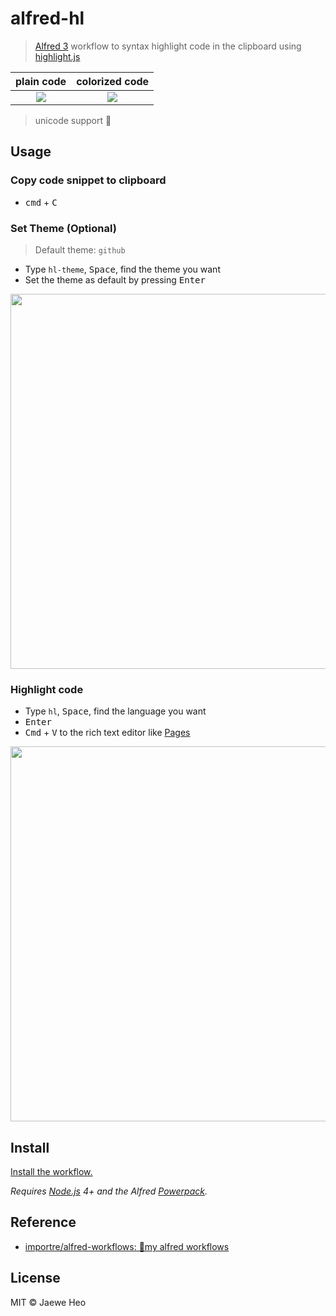 # alfred-hl

> [Alfred 3](https://www.alfredapp.com) workflow to syntax highlight code in the clipboard using [highlight.js](https://highlightjs.org/)

| plain code | colorized code |
|:----------:|:--------------:|
| ![][plain] | ![][colorized] |

> unicode support :tada:


## Usage

### Copy code snippet to clipboard

- <kbd>cmd</kbd> + <kbd>C</kbd>


### Set Theme (Optional)

> Default theme: `github`

- Type `hl-theme`, <kbd>Space</kbd>, find the theme you want
- Set the theme as default by pressing <kbd>Enter</kbd>

<img width="600" src="https://cloud.githubusercontent.com/assets/1744446/16896907/ca069908-4bdc-11e6-9331-ef5a5e182344.png">


### Highlight code

- Type `hl`, <kbd>Space</kbd>, find the language you want
- <kbd>Enter</kbd>
- <kbd>Cmd</kbd> + <kbd>V</kbd> to the rich text editor like [Pages](http://www.apple.com/mac/pages/)

<img width="600" src="https://cloud.githubusercontent.com/assets/1744446/16896906/ca05f44e-4bdc-11e6-86a5-830ada1ba4e2.png">


## Install

[Install the workflow.](http://www.packal.org/workflow/hl)

*Requires [Node.js](https://nodejs.org) 4+ and the Alfred [Powerpack](https://www.alfredapp.com/powerpack/).*


## Reference

- [importre/alfred-workflows: 🔧my alfred workflows](https://goo.gl/GOFxDC)


## License

MIT © Jaewe Heo

[colorized]: https://cloud.githubusercontent.com/assets/1744446/16908802/3da56100-4d09-11e6-9a4a-ef73a06014bf.png
[plain]: https://cloud.githubusercontent.com/assets/1744446/16908803/3dae39e2-4d09-11e6-8d7e-f7cc25119fa7.png
